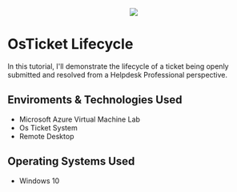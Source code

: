 <p align= "center">
<img src= "https://imgur.com/r4klOFm.png"/>
</p>

<h1>OsTicket Lifecycle </h1>
In this tutorial, I'll demonstrate the lifecycle of a ticket being openly submitted and resolved from a Helpdesk Professional perspective.

<h2>Enviroments & Technologies Used</h2>

  - Microsoft Azure Virtual Machine Lab
  - Os Ticket System
  - Remote Desktop

<h2>Operating Systems Used</h2>

  - Windows 10



